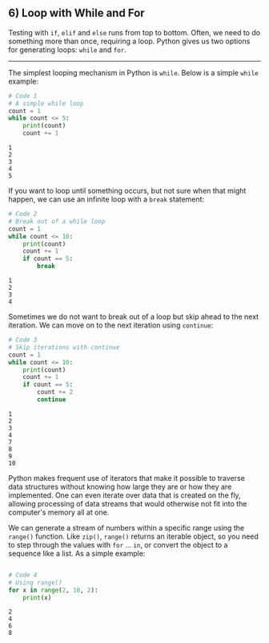 ## 6) Loop with While and For

Testing with `if`, `elif` and `else` runs from top to bottom. Often, we need to do something more than once, requiring a loop. Python gives us two options for generating loops: `while` and `for`.

---

The simplest looping mechanism in Python is `while`. Below is a simple `while` example:

```python
# Code 1
# A simple while loop
count = 1
while count <= 5:
    print(count)
    count += 1
```

```output
1
2
3
4
5
```

If you want to loop until something occurs, but not sure when that might happen, we can use an infinite loop with a `break` statement:

```python
# Code 2
# Break out of a while loop
count = 1
while count <= 10:
    print(count)
    count += 1
    if count == 5:
        break
```

```output
1
2
3
4
```

Sometimes we do not want to break out of a loop but skip ahead to the next iteration. We can move on to the next iteration using `continue`:

```python
# Code 3
# Skip iterations with continue
count = 1
while count <= 10:
    print(count)
    count += 1
    if count == 5:
        count += 2
        continue
```

```output
1
2
3
4
7
8
9
10
```

Python makes frequent use of iterators that make it possible to traverse data structures without knowing how large they are or how they are implemented. One can even iterate over data that is created on the fly, allowing processing of data streams that would otherwise not fit into the computer's memory all at one.

We can generate a stream of numbers within a specific range using the `range()` function. Like `zip()`, `range()` returns an iterable object, so you need to step through the values with `for` ... `in`, or convert the object to a sequence like a list. As a simple example:

```python

# Code 4
# Using range()
for x in range(2, 10, 2):
    print(x)
```

```output
2
4
6
8
```